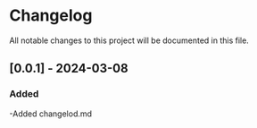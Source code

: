 # Changelog

All notable changes to this project will be documented in this file.



## [0.0.1] - 2024-03-08

### Added
-Added changelod.md
